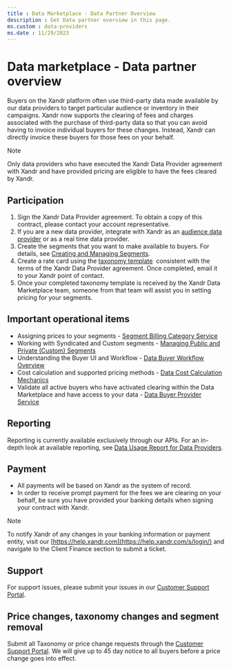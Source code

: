 ```yaml
---
title : Data Marketplace - Data Partner Overview
description : Get Data partner overview in this page. 
ms.custom : data-providers
ms.date : 11/29/2023
---
```



# Data marketplace - Data partner overview

Buyers on the Xandr platform often use
third-party data made available by our data providers to target
particular audience or inventory in their campaigns.
Xandr now supports the clearing of fees and
charges associated with the purchase of third-party data so that you can
avoid having to invoice individual buyers for these changes.
Instead, Xandr can directly invoice these buyers
for those fees on your behalf. 

> [!NOTE]
> Only data providers who have executed the Xandr Data Provider agreement with Xandr and have provided pricing are eligible to have the fees cleared by Xandr. 

## Participation

1. Sign the Xandr Data Provider agreement. To
    obtain a copy of this contract, please contact your account
    representative.
1. If you are a new data provider, integrate
    with Xandr as an [audience data provider](audience-data-integrations.md) or as a real time data provider.
1. Create the segments that you want to make available to buyers. For
    details, see [Creating and Managing Segments](creating-and-managing-segments.md).
1. Create a rate card using the [taxonomy template](attachments/data-marketplace-data-partner-overview/taxonomy-template-new-7-19.xlsx)  consistent with the terms of
    the Xandr Data Provider agreement. Once
    completed, email it to your Xandr point of
    contact.
1. Once your completed taxonomy template is received by
    the Xandr Data Marketplace team, someone
    from that team will assist you in setting pricing for your segments.

## Important operational items

- Assigning prices to your segments - [Segment Billing Category Service](segment-billing-category-service.md)
- Working with Syndicated and Custom segments - [Managing Public and Private (Custom) Segments](managing-public-and-private-custom-segments.md)
- Understanding the Buyer UI and Workflow - [Data Buyer Workflow Overview](data-buyer-workflow-changes.md)
 - Cost calculation and supported pricing methods
  - [Data Cost Calculation Mechanics](data-cost-calculation-mechanics.md)
- Validate all active buyers who have activated clearing within the Data
  Marketplace and have access to your data
  - [Data Buyer
  Provider Service](data-buyer-provider-service.md)

## Reporting 

Reporting is currently available exclusively through our APIs. For an
in-depth look at available reporting,
see [Data Usage Report for Data Providers](data-usage-report-for-data-providers.md).

## Payment

- All payments will be based on Xandr as the
  system of record.
- In order to receive prompt payment for the fees we are clearing on
  your behalf, be sure you have provided your banking details
  when signing your contract with Xandr.

> [!NOTE]
> To notify Xandr of any changes in your banking information or payment entity, visit our [https://help.xandr.com](https://help.xandr.com/s/login/) and navigate to the Client Finance section to submit a ticket.

## Support

For support issues, please submit your issues in our [Customer Support Portal](https://help.xandr.com/s/login/).

## Price changes, taxonomy changes and segment removal

Submit all Taxonomy or price change requests through the
 [Customer Support Portal](https://help.xandr.com/s/login/). We will give up to 45 day notice to all buyers before a price change goes into effect.
